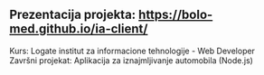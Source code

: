 ## Prezentacija projekta: https://bolo-med.github.io/ia-client/

Kurs: Logate institut za informacione tehnologije - Web Developer
<br />
Završni projekat: Aplikacija za iznajmljivanje automobila (Node.js)
